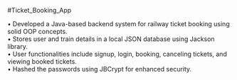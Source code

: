 #Ticket_Booking_App

• Developed a Java-based backend system for railway ticket booking using solid OOP concepts.<br />
• Stores user and train details in a local JSON database using Jackson library.<br />
• User functionalities include signup, login, booking, canceling tickets, and viewing booked tickets.<br />
• Hashed the passwords using JBCrypt for enhanced security.
